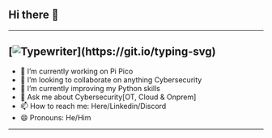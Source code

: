 ## Hi there 👋
---

[![Typewriter](https://readme-typing-svg.herokuapp.com?font=Oxanium&size=20&color=4440FF&duration=4000&pause=350&center=true&random=false&width=1200&lines=$+Hands+On+Cybersecurity+guy+that+can+Defend+and+Attack;)](https://git.io/typing-svg)
---
- 🔭 I’m currently working on Pi Pico
- 👯 I’m looking to collaborate on anything Cybersecurity
- 🌱 I’m currently improving my Python skills
- 💬 Ask me about Cybersecurity[OT, Cloud & Onprem]
- 📫 How to reach me: Here/Linkedin/Discord
- 😄 Pronouns: He/Him
---
